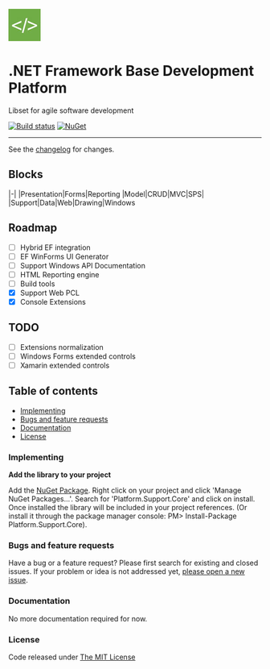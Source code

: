 ![logo](https://raw.githubusercontent.com/ennerperez/platform/master/.editoricon.png)

# .NET Framework Base Development Platform

Libset for agile software development

[![Build status](https://ci.appveyor.com/api/projects/status/947d3r6vguorvwnt?svg=true)](https://ci.appveyor.com/project/ennerperez/platform)
[![NuGet](http://img.shields.io/nuget/v/Platform.Support.Core.svg)](https://www.nuget.org/packages/Platform.Support.Core/)

---------------------------------------

See the [changelog](CHANGELOG.md) for changes.

## Blocks

|-|
|Presentation|Forms|Reporting
|Model|CRUD|MVC|SPS|
|Support|Data|Web|Drawing|Windows

## Roadmap
- [ ] Hybrid EF integration
- [ ] EF WinForms UI Generator
- [ ] Support Windows API Documentation
- [ ] HTML Reporting engine
- [ ] Build tools
- [x] Support Web PCL
- [x] Console Extensions

## TODO
- [ ] Extensions normalization
- [ ] Windows Forms extended controls
- [ ] Xamarin extended controls

## Table of contents

* [Implementing](#implementing)
* [Bugs and feature requests](#bugs-and-feature-requests)
* [Documentation](#documentation)
* [License](#license)

### Implementing

**Add the library to your project**

Add the [NuGet Package](https://www.nuget.org/packages/Platform.Support.Core/). Right click on your project and click 'Manage NuGet Packages...'. Search for 'Platform.Support.Core' and click on install. Once installed the library will be included in your project references. (Or install it through the package manager console: PM> Install-Package Platform.Support.Core).

### Bugs and feature requests

Have a bug or a feature request? Please first search for existing and closed issues. If your problem or idea is not addressed yet, [please open a new issue](https://github.com/{OWNER}/Platform.Support.Core/issues/new).

### Documentation

No more documentation required for now.

### License

Code released under [The MIT License](LICENSE)
